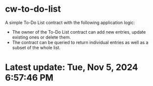 # cw-to-do-list

A simple To-Do List contract with the following application logic:
* The owner of the To-Do List contract can add new entries, update existing ones or delete them.
* The contract can be queried to return individual entries as well as a subset of the whole list.

# Latest update: Tue, Nov  5, 2024  6:57:46 PM
